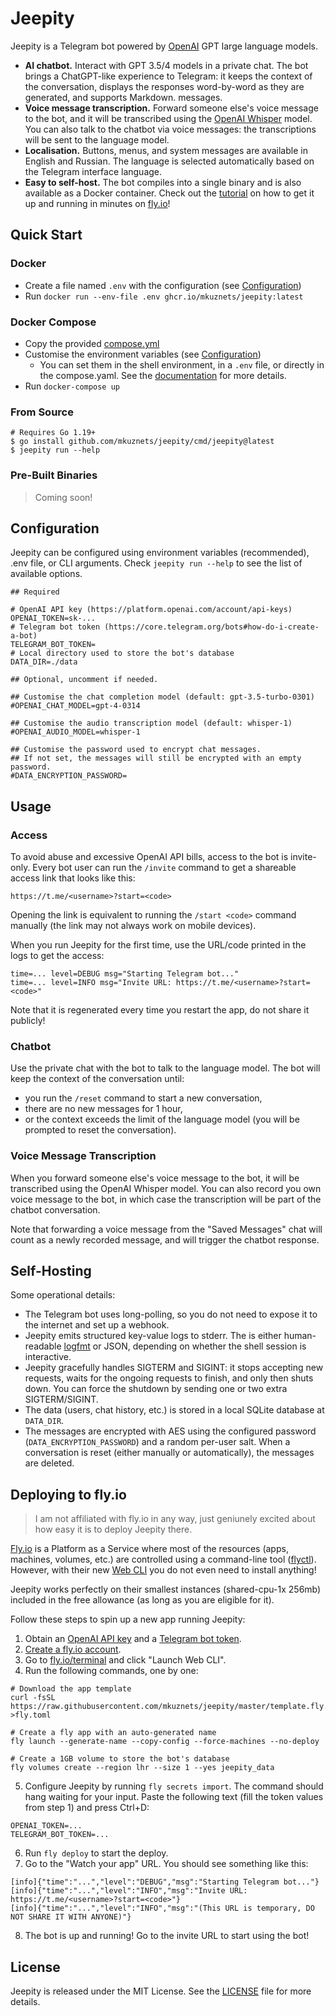 # Jeepity

Jeepity is a Telegram bot powered by [OpenAI](https://openai.com) GPT large language models.

* **AI chatbot.** Interact with GPT 3.5/4 models in a private chat. The bot brings a ChatGPT-like experience to
  Telegram: it keeps
  the context of the conversation, displays the responses word-by-word as they are generated, and supports Markdown.
  messages.
* **Voice message transcription.** Forward someone else's voice message to the bot, and it will be transcribed using
  the [OpenAI Whisper](https://openai.com/research/whisper) model.
  You can also talk to the chatbot via voice messages: the transcriptions will be sent to the language model.
* **Localisation.** Buttons, menus, and system messages are available in English and Russian. The language is
  selected automatically based on the Telegram interface language.
* **Easy to self-host.** The bot compiles into a single binary and is also available as a Docker
  container. Check out the [tutorial](#deploying-to-flyio) on how to get it up and running in minutes
  on [fly.io](https://fly.io)!

## Quick Start

### Docker

* Create a file named `.env` with the configuration (see [Configuration](#configuration))
* Run `docker run --env-file .env ghcr.io/mkuznets/jeepity:latest`

### Docker Compose

* Copy the provided [compose.yml](compose.yaml)
* Customise the environment variables (see [Configuration](#configuration))
    * You can set them in the shell environment, in a `.env` file, or directly in the compose.yaml. See
      the [documentation](https://docs.docker.com/compose/environment-variables/set-environment-variables/) for more
      details.
* Run `docker-compose up`

### From Source

```shell
# Requires Go 1.19+
$ go install github.com/mkuznets/jeepity/cmd/jeepity@latest
$ jeepity run --help
```

### Pre-Built Binaries

> Coming soon!

## Configuration

Jeepity can be configured using environment variables
(recommended), .env file, or CLI arguments.
Check `jeepity run --help` to see the list of available options.

```dotenv
## Required

# OpenAI API key (https://platform.openai.com/account/api-keys)
OPENAI_TOKEN=sk-...
# Telegram bot token (https://core.telegram.org/bots#how-do-i-create-a-bot)
TELEGRAM_BOT_TOKEN=
# Local directory used to store the bot's database
DATA_DIR=./data

## Optional, uncomment if needed.

## Customise the chat completion model (default: gpt-3.5-turbo-0301)
#OPENAI_CHAT_MODEL=gpt-4-0314

## Customise the audio transcription model (default: whisper-1)
#OPENAI_AUDIO_MODEL=whisper-1

## Customise the password used to encrypt chat messages.
## If not set, the messages will still be encrypted with an empty password.
#DATA_ENCRYPTION_PASSWORD=
```

## Usage

### Access

To avoid abuse and excessive OpenAI API bills, access to the bot is invite-only. Every bot user can run the `/invite`
command to get a shareable access link that looks like this:

```
https://t.me/<username>?start=<code>
```

Opening the link is equivalent to running the `/start <code>` command manually (the link may not always work on
mobile devices).

When you run Jeepity for the first time, use the URL/code printed in the logs to get the access:

```
time=... level=DEBUG msg="Starting Telegram bot..."
time=... level=INFO msg="Invite URL: https://t.me/<username>?start=<code>"
```

Note that it is regenerated every time you restart the app, do not share it publicly!

### Chatbot

Use the private chat with the bot to talk to the language model. The bot will keep the context of the conversation
until:

* you run the `/reset` command to start a new conversation,
* there are no new messages for 1 hour,
* or the context exceeds the limit of the language model (you will be prompted to reset the conversation).

### Voice Message Transcription

When you forward someone else's voice message to the bot, it will be transcribed using the OpenAI Whisper model. You can
also record you own voice message to the bot, in which case the transcription will be part of the chatbot conversation.

Note that forwarding a voice message from the "Saved Messages" chat will count as a newly recorded message, and will
trigger the chatbot response.

## Self-Hosting

Some operational details:

* The Telegram bot uses long-polling, so you do not need to expose it to the internet and set up a webhook.
* Jeepity emits structured key-value logs to stderr. The is either human-readable [logfmt](https://brandur.org/logfmt)
  or JSON, depending on whether the shell session is interactive.
* Jeepity gracefully handles SIGTERM and SIGINT: it stops accepting new requests, waits for the ongoing requests to
  finish, and only then shuts down. You can force the shutdown by sending one or two extra SIGTERM/SIGINT.
* The data (users, chat history, etc.) is stored in a local SQLite database at `DATA_DIR`.
* The messages are encrypted with AES using the configured password (`DATA_ENCRYPTION_PASSWORD`) and a
  random per-user salt. When a conversation is reset (either manually or automatically), the messages are deleted.

## Deploying to fly.io

> I am not affiliated with fly.io in any way, just geniunely excited about how easy it is to deploy Jeepity there.

[Fly.io](https://fly.io) is a Platform as a Service where most of the resources (apps, machines, volumes, etc.) are
controlled using a command-line tool ([flyctl](https://fly.io/docs/flyctl)).
However, with their new [Web CLI](https://community.fly.io/t/introducing-fly-io-terminal/10464) you do not even need to
install anything!

Jeepity works perfectly on their smallest instances (shared-cpu-1x 256mb) included in the free allowance (as long as you
are eligible for it).

Follow these steps to spin up a new app running Jeepity:

1. Obtain an [OpenAI API key](https://platform.openai.com/account/api-keys) and
   a [Telegram bot token](https://core.telegram.org/bots#how-do-i-create-a-bot).
2. [Create a fly.io account](https://fly.io/app/sign-up).
3. Go to [fly.io/terminal](https://fly.io/terminal) and click "Launch Web CLI".
4. Run the following commands, one by one:

```shell
# Download the app template
curl -fsSL https://raw.githubusercontent.com/mkuznets/jeepity/master/template.fly.toml >fly.toml

# Create a fly app with an auto-generated name
fly launch --generate-name --copy-config --force-machines --no-deploy

# Create a 1GB volume to store the bot's database
fly volumes create --region lhr --size 1 --yes jeepity_data
```

5. Configure Jeepity by running `fly secrets import`. The command should hang waiting for your input. Paste the
   following text (fill the token values from step 1) and press Ctrl+D:

```dotenv
OPENAI_TOKEN=...
TELEGRAM_BOT_TOKEN=...
```

6. Run `fly deploy` to start the deploy.
7. Go to the "Watch your app" URL. You should see something like this:

```dotenv
[info]{"time":"...","level":"DEBUG","msg":"Starting Telegram bot..."}
[info]{"time":"...","level":"INFO","msg":"Invite URL: https://t.me/<username>?start=<code>"}
[info]{"time":"...","level":"INFO","msg":"(This URL is temporary, DO NOT SHARE IT WITH ANYONE)"}
```

8. The bot is up and running! Go to the invite URL to start using the bot!

## License

Jeepity is released under the MIT License. See the [LICENSE](LICENSE) file for more details.

